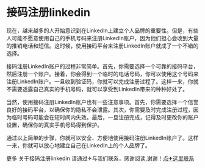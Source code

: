 # 接码注册linkedin

现在，越来越多的人开始意识到在LinkedIn上建立个人品牌的重要性。但是，有些人可能不愿意使用自己的手机号码来注册LinkedIn账户，因为他们担心会收到大量的推销电话和短信。这时候，使用接码平台来注册LinkedIn账户就成了一个不错的选择。

接码注册LinkedIn账户的过程非常简单。首先，你需要选择一个可靠的接码平台，然后注册一个账户。接着，你会得到一个临时的电话号码，你可以使用这个号码来注册LinkedIn账户。一旦收到验证码，你就可以完成注册过程了。这样一来，你就不需要透露自己真实的手机号码，就可以享受到LinkedIn带来的种种好处了。

当然，使用接码注册LinkedIn账户也有一些注意事项。首先，你需要选择一个信誉良好的接码平台，以确保你的隐私不会泄露。其次，你需要及时完成注册过程，因为临时号码可能会在短时间内失效。最后，一旦注册完成，记得及时更改你的账户设置，确保你的真实手机号码得到保护。

通过以上简单的步骤，你就可以安全、方便地使用接码注册LinkedIn账户了。这样一来，你就可以放心地建立自己在LinkedIn上的个人品牌了。

更多 关于接码注册linkedin 请通过✈与我们联系，感谢阅读,谢谢！[点✈这里联系](https://www.k02.cc)